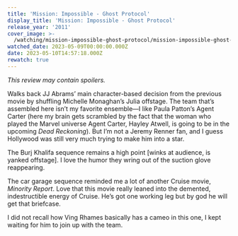 ```yaml
---
title: 'Mission: Impossible - Ghost Protocol'
display_title: 'Mission: Impossible - Ghost Protocol'
release_year: '2011'
cover_image: >-
  /watching/mission-impossible-ghost-protocol/mission-impossible-ghost-protocol.jpg
watched_date: 2023-05-09T00:00:00.000Z
date: 2023-05-10T14:57:18.000Z
rewatch: true
---
```

_This review may contain spoilers._

Walks back JJ Abrams’ main character-based decision from the previous movie by shuffling Michelle Monaghan’s Julia offstage. The team that’s assembled here isn’t my favorite ensemble—I like Paula Patton’s Agent Carter (here my brain gets scrambled by the fact that the woman who played the Marvel universe Agent Carter, Hayley Atwell, is going to be in the upcoming _Dead Reckoning_). But I’m not a Jeremy Renner fan, and I guess Hollywood was still very much trying to make him into a star.

The Burj Khalifa sequence remains a high point \[winks at audience, is yanked offstage\]. I love the humor they wring out of the suction glove reappearing.

The car garage sequence reminded me a lot of another Cruise movie, _Minority Report_. Love that this movie really leaned into the demented, indestructible energy of Cruise. He’s got one working leg but by god he will get that briefcase.

I did not recall how Ving Rhames basically has a cameo in this one, I kept waiting for him to join up with the team.
